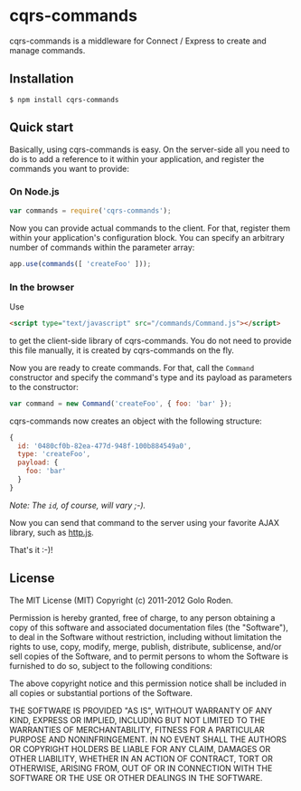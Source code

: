 cqrs-commands
=============

cqrs-commands is a middleware for Connect / Express to create and manage commands.

## Installation

    $ npm install cqrs-commands

## Quick start

Basically, using cqrs-commands is easy. On the server-side all you need to do is to add a reference to it within your application,
and register the commands you want to provide:

### On Node.js

```javascript
var commands = require('cqrs-commands');
```

Now you can provide actual commands to the client. For that, register them within your application's configuration block. You can
specify an arbitrary number of commands within the parameter array:

```javascript
app.use(commands([ 'createFoo' ]));
```

### In the browser

Use

```html
<script type="text/javascript" src="/commands/Command.js"></script>
```

to get the client-side library of cqrs-commands. You do not need to provide this file manually, it is created by cqrs-commands on
the fly.

Now you are ready to create commands. For that, call the `Command` constructor and specify the command's type and its payload as
parameters to the constructor:

```javascript
var command = new Command('createFoo', { foo: 'bar' });
```

cqrs-commands now creates an object with the following structure:

```javascript
{
  id: '0480cf0b-82ea-477d-948f-100b884549a0',
  type: 'createFoo',
  payload: {
    foo: 'bar'
  }
}
```

*Note: The `id`, of course, will vary ;-).*

Now you can send that command to the server using your favorite AJAX library, such as [http.js](https://github.com/goloroden/http.js).

That's it :-)!

## License

The MIT License (MIT)
Copyright (c) 2011-2012 Golo Roden.
 
Permission is hereby granted, free of charge, to any person obtaining a copy of this software and associated documentation files (the "Software"), to deal in the Software without restriction, including without limitation the rights to use, copy, modify, merge, publish, distribute, sublicense, and/or sell copies of the Software, and to permit persons to whom the Software is furnished to do so, subject to the following conditions:
 
The above copyright notice and this permission notice shall be included in all copies or substantial portions of the Software.
 
THE SOFTWARE IS PROVIDED "AS IS", WITHOUT WARRANTY OF ANY KIND, EXPRESS OR IMPLIED, INCLUDING BUT NOT LIMITED TO THE WARRANTIES OF MERCHANTABILITY, FITNESS FOR A PARTICULAR PURPOSE AND NONINFRINGEMENT. IN NO EVENT SHALL THE AUTHORS OR COPYRIGHT HOLDERS BE LIABLE FOR ANY CLAIM, DAMAGES OR OTHER LIABILITY, WHETHER IN AN ACTION OF CONTRACT, TORT OR OTHERWISE, ARISING FROM, OUT OF OR IN CONNECTION WITH THE SOFTWARE OR THE USE OR OTHER DEALINGS IN THE SOFTWARE.